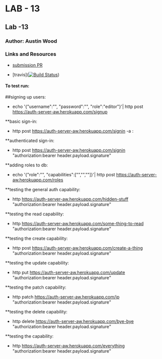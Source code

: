 # LAB - 13

## Lab -13

### Author: Austin Wood

### Links and Resources

* [submission PR](https://github.com/austin-wood-401-advanced-javascript/lab13-auth-server/pull/3) 

* [travis]([![Build Status](https://www.travis-ci.com/austin-wood-401-advanced-javascript/lab13-auth-server.svg?branch=master)](https://www.travis-ci.com/austin-wood-401-advanced-javascript/lab13-auth-server))


#### To test run:
##signing up users: 
* echo '{"username":"<name>", "password":"<password>", "role":"editor"}'| http post https://auth-server-aw.herokuapp.com/signup

**basic sign-in: 
* http post https://auth-server-aw.herokuapp.com/signin -a <name>:<password>

**authenticated sign-in: 
* http post https://auth-server-aw.herokuapp.com/signin "authorization:bearer header.payload.signature"

**adding roles to db: 
* echo '{"role":"<role title>", "capabilities":["<capability>","<capability>","<capability>"]}'| http post https://auth-server-aw.herokuapp.com/roles

**testing the general auth capability:
* http https://auth-server-aw.herokuapp.com/hidden-stuff "authorization:bearer header.payload.signature"

**testing the read capability:
* http https://auth-server-aw.herokuapp.com/some-thing-to-read "authorization:bearer header.payload.signature"

**testing the create capability: 
* http post https://auth-server-aw.herokuapp.com/create-a-thing "authorization:bearer header.payload.signature"

**testing the update capability: 
* http put https://auth-server-aw.herokuapp.com/update "authorization:bearer header.payload.signature"

**testing the patch capability:
* http patch https://auth-server-aw.herokuapp.com/jp "authorization:bearer header.payload.signature"

**testing the delete capability: 
* http delete https://auth-server-aw.herokuapp.com/bye-bye "authorization:bearer header.payload.signature"

**testing the capability:
* http https://auth-server-aw.herokuapp.com/everything "authorization:bearer header.payload.signature"

